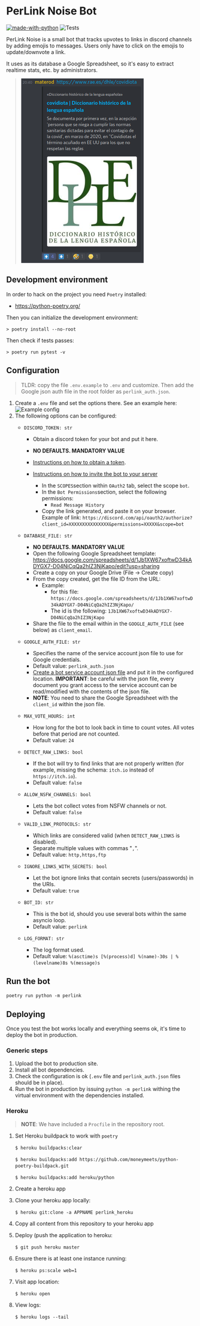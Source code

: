 <!--
 Copyright (c) 2021 kraptor
 
 This software is released under the MIT License.
 https://opensource.org/licenses/MIT
-->

# PerLink Noise Bot

[![made-with-python](https://img.shields.io/badge/Made%20with-Python-ffc200.svg)](https://www.python.org/)
![Tests](https://github.com/kraptor/perlink/workflows/tests/badge.svg)

PerLink Noise is a small bot that tracks upvotes to links in discord channels by adding emojis to messages. Users only have to click on the emojis to update/downvote a link.

It uses as its database a Google Spreadsheet, so it's easy to extract realtime stats, etc. by administrators.

> ![Screenshot](./images/screenshot.png)

## Development environment

In order to hack on the project you need `Poetry` installed:

* https://python-poetry.org/

Then you can initialize the development environment:

    > poetry install --no-root


Then check if tests passes:

    > poetry run pytest -v


## Configuration

> TLDR: copy the file `.env.example` to `.env` and customize. Then add the Google json auth file in the root folder as `perlink_auth.json`.

1) Create a `.env` file and set the options there. See an example here: ![Example config](.env)
2) The following options can be configured:
    * `DISCORD_TOKEN: str`
        * Obtain a discord token for your bot and put it here.
        * **NO DEFAULTS. MANDATORY VALUE**

        * [Instructions on how to obtain a token](https://discordpy.readthedocs.io/en/stable/discord.html#creating-a-bot-account).

        * [Instructions on how to invite the bot to your server](https://discordpy.readthedocs.io/en/stable/discord.html#inviting-your-bot)
            * In the `SCOPES`section within `OAuth2` tab, select the scope `bot`.
            * In the `Bot Permissions`section, select the following permissions:
                * `Read Message History`
            * Copy the link generated, and paste it on your browser. Example of link: `https://discord.com/api/oauth2/authorize?client_id=XXXXXXXXXXXXXXX&permissions=XXXXX&scope=bot`
    * `DATABASE_FILE: str`
        * **NO DEFAULTS. MANDATORY VALUE**
        * Open the following Google Spreadsheet template: <https://docs.google.com/spreadsheets/d/1Jb1XW67xoftwD34kADYGX7-D04NiCqQa2hIZ3NjKapo/edit?usp=sharing>
        * Create a copy on your Google Drive (File -> Create copy)
        * From the copy created, get the file ID from the URL:
            * Example:
                * for this file: `https://docs.google.com/spreadsheets/d/1Jb1XW67xoftwD34kADYGX7-D04NiCqQa2hIZ3NjKapo/`
                * The id is the following: `1Jb1XW67xoftwD34kADYGX7-D04NiCqQa2hIZ3NjKapo`
        * Share the file to the email within in the `GOOGLE_AUTH_FILE` (see below) as `client_email`.

    * `GOOGLE_AUTH_FILE: str`
        * Specifies the name of the service account json file to use for Google credentials.
        * Default value: `perlink_auth.json`
        * [Create a bot service account json file](https://docs.gspread.org/en/latest/oauth2.html#for-bots-using-service-account) and put it in the configured location. **IMPORTANT**: be careful with the json file, every document you grant access to the service account can be read/modified with the contents of the json file.
        * **NOTE**: You need to share the Google Spreadsheet with the `client_id` within the json file.
    * `MAX_VOTE_HOURS: int`
        * How long for the bot to look back in time to count votes. All votes before that period are not counted.
        * Default value: `24`
    * `DETECT_RAW_LINKS: bool`
        * If the bot will try to find links that are not properly written (for example, missing the schema: `itch.io` instead of `https://itch.io`).
        * Default value: `false`
    * `ALLOW_NSFW_CHANNELS: bool`
        * Lets the bot collect votes from NSFW channels or not.
        * Default value: `false`
    * `VALID_LINK_PROTOCOLS: str`
        * Which links are considered valid (when `DETECT_RAW_LINKS` is disabled).
        * Separate multiple values with commas "`,`".
        * Default value: `http,https,ftp`
    * `IGNORE_LINKS_WITH_SECRETS: bool`
        * Let the bot ignore links that contain secrets (users/passwords) in the URIs.
        * Default value: `true`
    * `BOT_ID: str`
        * This is the bot id, should you use several bots within the same asyncio loop.
        * Default value: `perlink`
    * `LOG_FORMAT: str`
        * The log format used.
        * Default value: `%(asctime)s [%(process)d] %(name)-30s | %(levelname)8s %(message)s`

## Run the bot

    poetry run python -m perlink

## Deploying

Once you test the bot works locally and everything seems ok, it's time to deploy the bot in production.

### Generic steps
1. Upload the bot to production site.
1. Install all bot dependencies.
1. Check the configuration is ok (`.env` file and `perlink_auth.json` files should be in place).
1. Run the bot in production by issuing `python -m perlink` withing the virtual environment with the dependencies installed.

### Heroku

> **NOTE**: We have included a `Procfile` in the repository root.

1. Set Heroku buildpack to work with `poetry`

    `$ heroku buildpacks:clear`

    `$ heroku buildpacks:add https://github.com/moneymeets/python-poetry-buildpack.git`

    `$ heroku buildpacks:add heroku/python`

1. Create a heroku app

1. Clone your heroku app locally:

    `$ heroku git:clone -a APPNAME perlink_heroku`

1. Copy all content from this repository to your heroku app

1. Deploy (push the application to heroku:

    `$ git push heroku master`

1. Ensure there is at least one instance running:

    `$ heroku ps:scale web=1`

1. Visit app location:

    `$ heroku open`

1. View logs:

    `$ heroku logs --tail`
